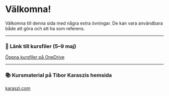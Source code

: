 # Välkomna!

Välkomna till denna sida med några extra övningar. De kan vara användbara både att göra och att ha som referens.

---

### 📁 Länk till kursfiler (5–9 maj)

[Öppna kursfiler på OneDrive](https://1drv.ms/f/c/fb5c7f8b8caa2fb7/EhU7WeV7zhZHsbM7QZsgDVcB6wFyrJEyju6HEGnx5oiV1g?e=o4rhSm)

---

### 📚 Kursmaterial på Tibor Karaszis hemsida

[karaszi.com](https://karaszi.com/)
